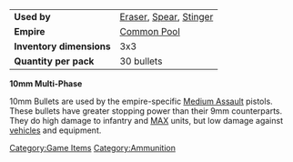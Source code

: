 |                          |                                                                                       |
|--------------------------|---------------------------------------------------------------------------------------|
| **Used by**              | [Eraser](Eraser "wikilink"), [Spear](Spear "wikilink"), [Stinger](Stinger "wikilink") |
| **Empire**               | [Common Pool](Common_Pool "wikilink")                                                 |
| **Inventory dimensions** | 3x3                                                                                   |
| **Quantity per pack**    | 30 bullets                                                                            |

**10mm Multi-Phase**

10mm Bullets are used by the empire-specific [Medium
Assault](Medium_Assault "wikilink") pistols. These bullets have greater
stopping power than their 9mm counterparts. They do high damage to
infantry and [MAX](MAX "wikilink") units, but low damage against
[vehicles](vehicle "wikilink") and equipment.

[Category:Game Items](Category:Game_Items "wikilink")
[Category:Ammunition](Category:Ammunition "wikilink")